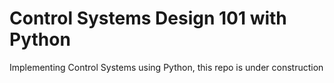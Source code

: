 # Control Systems Design 101 with Python
Implementing Control Systems using Python, this repo is under construction

